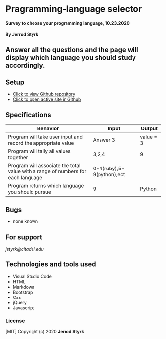 # **Pragramming-language selector**

#### Survey to choose your programming language, 10.23.2020

#### **By Jerrod Styrk**

## Answer all the questions and the page will display which language you should study accordingly.

## Setup

- [Click to view Github repository]()
- [Click to open active site in Github]()

## Specifications

| Behavior                                                        | Input     | Output    |
| --------------------------------------------------------------- | --------- | --------- |
| Program will take user input and record the appropriate value | Answer 3 | value = 3 |
| Program will tally all values together | 3,2,4 | 9 |
| Program will associate the total value with a range of numbers for each language | 0-4(ruby),5-9(python),ect |
| Program returns which language you should pursue | 9 | Python |

## Bugs

* none known

## For support

_jstyrk@citadel.edu_

## Technologies and tools used

- Visual Studio Code
- HTML
- Markdown
- Bootstrap
- Css
- jQuery
- Javascript

### License

[MIT] Copyright (c) 2020 **Jerrod Styrk**